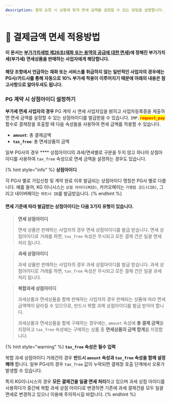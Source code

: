 ```yaml
---
description: 결제 요청 시 상황에 맞게 면세 금액를 설정할 수 있는 방법을 설명합니다.
---
```


# 🌽 결제금액 면세 적용방법

#### 이 문서는 [부가가치세법 제26조(재화 또는 용역의 공급에 대한 면세)](https://txsi.hometax.go.kr/docs/customer/comment/comment\_jomun\_main\_internet.jsp?node\_id=null\&lawid=001571\&jomunkey=0026005\&lawnm=%EB%B6%80%EA%B0%80%EA%B0%80%EC%B9%98%EC%84%B8%EB%B2%95\&jomun\_nm=%EC%A0%9C26%EC%A1%B0%E3%80%90%EC%9E%AC%ED%99%94%20%EB%98%90%EB%8A%94%20%EC%9A%A9%EC%97%AD%EC%9D%98%20%EA%B3%B5%EA%B8%89%EC%97%90%20%EB%8C%80%ED%95%9C%20%EB%A9%B4%EC%84%B8%E3%80%91\&public\_ilja=20161220\&public\_no=14387)에 정해진 부가가치세(부가세) 면세상품을 판매하는 사업자에게 해당합니다.&#x20;

#### 해당 조항에서 언급하는 재화 또는 서비스를 취급하지 않는 일반적인 사업자의 경우에는 PG사/카드사를 통해 자동으로 10% 부가세 적용이 이루어지기 때문에 아래의 내용은 참고사항으로 알아두셔도 됩니다.

### PG 계약 시 상점아이디 설정하기 <a href="#pg" id="pg"></a>

**부가세 면세 사업자의 경우** PG 계약 시 면세 사업자임을 밝히고 사업자등록증을 제출하면 면세 금액를 설정할 수 있는 상점아이디를 발급받을 수 있습니다. `IMP.`<mark style="color:red;">**`request_pay`**</mark> 함수로 결제창을 호출할 때 다음 속성들을 사용하여 면세 금액를 적용할 수 있습니다.

* **`amount`**: 총 결제금액
* **`tax_free`**: 총 면세상품의 금액

일부 PG사의 경우 **** 상점아이디의 과세/면세별로 구분을 두지 않고 하나의 상점아이디를 사용하여 `tax_free` 속성으로 면세 금액을 설정하는 경우도 있습니다.

{% hint style="info" %}
**상점아이디**

각 PG사 별로 가입신청 및 계약 완료 이후 발급되는 상점아이디 명칭은 PG사 별로 다릅니다. 예를 들어, KG 이니시스는 `상점 아이디(MID)`, 카카오페이는 `가맹점 코드(CID)`, 그리고 네이버페이는 `파트너 ID`를 발급받습니다.
{% endhint %}

#### 면세 기준에 따라 발급받는 상점아이디는 다음 3가지 유형이 있습니다.

> **면세 상점아이디**
>
> 면세 상품만 판매하는 사업자의 경우 면세 상점아이디를 발급 받습니다. 면세 상점아이디로 거래를 하면, `tax_free` 속성은 무시되고 모든 결제 건은 일괄 면세 처리 됩니다.

> **과세 상점아이디**&#x20;
>
> 과세 상품만 판매하는 사업자의 경우 과세 상점아이디를 발급 받습니다. 과세 상점아이디로 거래를 하면, `tax_free` 속성은 무시되고 모든 결제 건은 일괄 과세 처리 됩니다.

> **복합과세 상점아이디**&#x20;
>
> 과세상품과 면세상품을 함께 판매하는 사업자의 경우 판매되는 상품에 따라 면세 금액액이 달라질 수 있으므로, 반드시 복합 과제 상점아이디를 발급 받아야 합니다.
>
> 과세상품과 면세상품을 함께 구매하는 경우에는, `amount` 속성에 **총 결제 금액**을 지정하고 `tax_free` 속성에는 구매하는 상품 중 **면세상품의 금액 합계**를 지정합니다.

{% hint style="warning" %}
**`tax_free` 속성은 필수 입력**&#x20;

복합 과세 상점아이디 거래건의 경우 **반드시 `amount` 속성과 `tax_free` 속성을 함께 설정해야** 합니다. 일부 PG사의 경우 `tax_free` 값이 누락되면 결제창 호출 단계에서 오류가 발생할 수 있습니다.

특히 KG이니시스의 경우 **모든 결제건을 일괄 면세 처리**하고 있으며 과세 상점 아이디를 사용하다가 중간에 복합 과세 상점 아이디로 변경하면 기존에 과세 결제건을 모두 일괄 면세로 변경하고 있으니 이용에 주의하시길 바랍니다.
{% endhint %}
